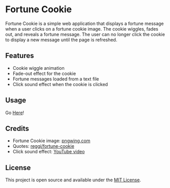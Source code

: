 # Fortune Cookie

Fortune Cookie is a simple web application that displays a fortune message when a user clicks on a fortune cookie image. The cookie wiggles, fades out, and reveals a fortune message. The user can no longer click the cookie to display a new message until the page is refreshed.

## Features

- Cookie wiggle animation
- Fade-out effect for the cookie
- Fortune messages loaded from a text file
- Click sound effect when the cookie is clicked

## Usage

Go [Here](https://y1chu.github.io/Cookie/)!

## Credits

- Fortune Cookie image: [pngwing.com](https://www.pngwing.com/en/free-png-iwvzn)
- Quotes: [reggi/fortune-cookie](https://github.com/reggi/fortune-cookie)
- Click sound effect: [YouTube video](https://www.youtube.com/watch?v=g2anOuyaiX8)

## License

This project is open source and available under the [MIT License](LICENSE).
